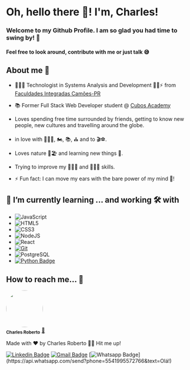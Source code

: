

# Oh, hello there 👋! I'm, Charles!
### Welcome to my Github Profile. I am so glad you had time to swing by! 🥰
#### Feel free to look around, contribute with me or just talk 😅

<!--
**charlesrobertolima/charlesrobertolima** is a ✨ _special_ ✨ repository because its `README.md` (this file) appears on your GitHub profile.

Here are some ideas to get you started:

- 🔭 I’m currently working on ...
- 🌱 I’m currently learning ...
- 👯 I’m looking to collaborate on ...
- 🤔 I’m looking for help with ...
- 💬 Ask me about ...
- 📫 How to reach me: ...
- 😄 Pronouns: ...
- ⚡ Fun fact: ...
-->
## About me 🦅
- 👨🏻‍🎓 Technologist in Systems Analysis and Development 👷🏻⚡ from <a href="https://www.camoes.edu.br/">Faculdades Integradas Camões-PR</a>
- 📚 Former Full Stack Web Developer student @ <a href="https://www.cubos.academy/">Cubos Academy</a>

- Loves spending free time surrounded by friends, getting to know new people, new cultures and travelling around the globe.
- in love with 🏃🏾‍♂️, 🏍️, 📚, ⛪ and to 🎬⚽.
- Loves nature 🌴🏖️ and learning new things 🧠.
- Trying to improve my 🧑🏻‍🎤 and 👨🏻‍🍳 skills.
- ⚡ Fun fact: I can move my ears with the bare power of my mind 🤯!

## 🌱 I’m currently learning ... and working 🛠️ with 
 - ![JavaScript](https://img.shields.io/static/v1?label=&message=JavaScript&color=orange) 
 - ![HTML5](https://img.shields.io/static/v1?label=&message=HTML5&color=red) 
 - ![CSS3](https://img.shields.io/static/v1?label=&message=CSS3&color=blue)
 - ![NodeJS](https://img.shields.io/static/v1?label=&message=NodeJS&color=brightgreen)
 - ![React](https://img.shields.io/badge/-React-ff69b4)
 - [![Git](https://img.shields.io/badge/-Git-black?style=flat-square&logo=git&link=https://github.com/charlesrobertolima)](https://github.com/charlesrobertolima)
 - ![PostgreSQL](https://img.shields.io/static/v1?label=&message=PostgreSQL&color=blue)
 - [![Python Badge](https://img.shields.io/badge/python-%2314354C.svg?style=for-the-badge&logo=python&logoColor=white&link=https://www.linkedin.com/in/charles-r-lima/)](https://www.linkedin.com/in/charles-r-lima/)
  
## How to reach me... 🎯

<a href="https://github.com/charlesrobertolima">
 <img style="border-radius: 50%;" src="https://avatars.githubusercontent.com/u/65053239?v=4" width="100px;" alt=""/>
 <br />
 <sub><b>Charles Roberto</b></sub></a> <a href="https://github.com/charlesrobertolima" title="Github">🚀</a>


Made with ❤️ by Charles Roberto 👋🏽 Hit me up!

[![Linkedin Badge](https://img.shields.io/badge/-LinkedIn-blue?style=flat-square&logo=Linkedin&logoColor=white&link=https://www.linkedin.com/in/charles-r-lima/)](https://www.linkedin.com/in/charles-r-lima/)
[![Gmail Badge](https://img.shields.io/badge/-Gmail-c14438?style=flat-square&logo=Gmail&logoColor=white&link=mailto:charlesdesenvolvedorfullstack@gmail.com)](mailto:charlesdesenvolvedorfullstack@gmail.com)
[![Whatsapp Badge](https://img.shields.io/badge/-Whatsapp-4CA143?style=flat-square&labelColor=4CA143&logo=whatsapp&logoColor=white&link=https://api.whatsapp.com/send?phone=5541995572766&text=Olá!)](https://api.whatsapp.com/send?phone=5541995572766&text=Olá!)

